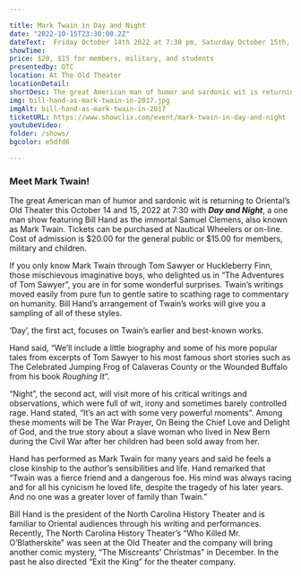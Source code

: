 ```yaml
---

title: Mark Twain in Day and Night 
date: "2022-10-15T23:30:00.2Z"
dateText:  Friday October 14th 2022 at 7:30 pm, Saturday October 15th, 2022 at 7:30 pm
showTime:
price: $20, $15 for members, military, and students
presentedby: OTC
location: At The Old Theater
locationDetail: 
shortDesc: The great American man of humor and sardonic wit is returning to Oriental’s Old Theater this October 14 and 15, 2022 at 7:30 with Day and Night, a one man show featuring Bill Hand as the immortal Samuel Clemens, also known as Mark Twain...
img: bill-hand-as-mark-twain-in-2017.jpg
imgAlt: bill-hand-as-mark-twain-in-2017
ticketURL: https://www.showclix.com/event/mark-twain-in-day-and-night
youtubeVideo: 
folder: /shows/
bgcolor: e5dfd6

---
```

### Meet Mark Twain!

The great American man of humor and sardonic wit is returning to Oriental’s Old Theater this October 14 and 15, 2022 at 7:30 with **_Day and Night_**, a one man show featuring Bill Hand as the immortal Samuel Clemens, also known as Mark Twain.  Tickets can be purchased at Nautical Wheelers or on-line.  Cost of admission is $20.00 for the general public or $15.00 for members, military and children.

If you only know Mark Twain through Tom Sawyer or Huckleberry Finn, those mischievous imaginative boys, who delighted us in “The Adventures of Tom Sawyer”, you are in for some wonderful surprises.  Twain’s writings moved easily from pure fun to gentle satire to scathing rage to commentary on humanity.  Bill Hand’s arrangement of Twain’s works will give you a sampling of all of these styles.  

‘Day’, the first act, focuses on Twain’s earlier and best-known works.  

Hand said, “We’ll include a little biography and some of his more popular tales from excerpts of Tom Sawyer to his most famous short stories such as The Celebrated Jumping Frog of Calaveras County or the Wounded Buffalo from his book _Roughing It_”.

“Night”, the second act, will visit more of his critical writings and observations, which were full of wit, irony and sometimes barely controlled rage.  Hand stated, “It’s an act with some very powerful moments”.  Among these moments will be The War Prayer, On Being the Chief Love and Delight of God, and the true story about a slave woman who lived in New Bern during the Civil War after her children had been sold away from her. 

Hand has performed as Mark Twain for many years and said he feels a close kinship to the author’s sensibilities and life. Hand remarked that “Twain was a fierce friend and a dangerous foe.  His mind was always racing and for all his cynicism he loved life, despite the tragedy of his later years.  And no one was a greater lover of family than Twain.”

Bill Hand is the president of the North Carolina History Theater and is familiar to Oriental audiences through his writing and performances.  Recently, The North Carolina History Theater’s “Who Killed Mr. O’Blatherskite” was seen at the Old Theater and the company will bring another comic mystery, “The Miscreants’ Christmas” in December.  In the past he also directed “Exit the King” for the theater company.